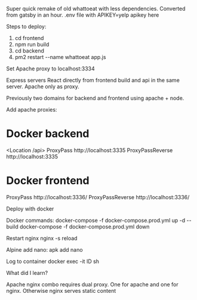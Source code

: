 Super quick remake of old whattoeat with less dependencies. Converted from gatsby in an hour.
.env file with APIKEY=yelp apikey here

Steps to deploy:
1. cd frontend
2. npm run build
3. cd backend
4. pm2 restart --name whattoeat app.js

Set Apache proxy to localhost:3334

Express servers React directly from frontend build and api in the same server. Apache only as proxy.

Previously two domains for backend and frontend using apache + node.

Add apache proxies:

# Docker backend
<Location /api>
ProxyPass http://localhost:3335
ProxyPassReverse http://localhost:3335
</Location>

# Docker frontend
<Location />
ProxyPass http://localhost:3336/
ProxyPassReverse http://localhost:3336/
</Location>

Deploy with docker

Docker commands:
docker-compose -f docker-compose.prod.yml up -d --build
docker-compose -f docker-compose.prod.yml down

Restart nginx
nginx -s reload

Alpine add nano:
apk add nano

Log to container
docker exec -it ID sh

What did I learn?

Apache nginx combo requires dual proxy. One for apache and one for nginx. Otherwise nginx serves static content
